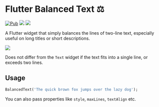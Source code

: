 # Flutter Balanced Text ⚖️

[![Pub](https://img.shields.io/pub/v/balanced_text.svg?style=popout)](https://pub.dartlang.org/packages/balanced_text)
[![](https://img.shields.io/badge/github-rasitayaz-red)](https://github.com/rasitayaz)
[![](https://img.shields.io/badge/buy&nbsp;me&nbsp;a&nbsp;coffee-donate-blue)](https://www.buymeacoffee.com/RasitAyaz)

A Flutter widget that simply balances the lines of two-line text, especially useful on long titles or short descriptions.

![](https://raw.githubusercontent.com/rasitayaz/flutter-balanced-text/master/sample.jpg)

Does not differ from the `Text` widget if the text fits into a single line, or exceeds two lines.


## Usage

```dart
BalancedText('The quick brown fox jumps over the lazy dog');
```

You can also pass properties like `style`, `maxLines`, `textAlign` etc.
